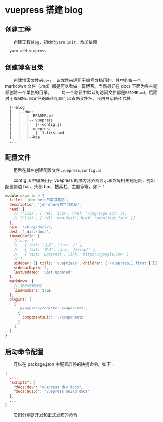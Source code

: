 # vuepress 搭建 blog

## 创建工程

&emsp;&emsp;创建工程`blog`，初始化`yarn init`，添加依赖

```sh
  yarn add vuepress
```

## 创建博客目录

&emsp;&emsp;创建博客文件夹`docs`，该文件夹适用于编写文档用的，其中的每一个 markdown 文件（.md）都是可以看做一篇博客。当然最好在 docs 下面为各主题都创建一个单独的目录。
&emsp;&emsp;每一个路径中默认的访问文件都是`README.md`，后面对于`README.md`文件的路径配置可以省略文件名，只用目录路径代替。

```
  |--blog
  |   |--docs
  |   |   |--README.md
  |   |   |--.vuepress
  |   |   |   |--config.js
  |   |   |--vuepress
  |   |   |   |--1.first.md
  |   |   |--koa
  ...
```

## 配置文件

&emsp;&emsp;而后在其中创建配置文件`.vuepress/config.js`

&emsp;&emsp;config.js 中模块用于 vuepress 的除内容外的显示和系统相关的配置，例如配置侧边 bar、头部 bar、搜索栏、主题等等。如下：

```js
module.exports = {
  title: 'johnshere的学习笔记',
  description: 'johnshere的学习笔记',
  head: [
    // ['link', { rel: 'icon', href: '/img/logo.ico' }],
    // ['link', { rel: 'manifest', href: '/manifest.json' }],
  ],
  base: '/blog/docs/',
  dest: '_dist/docs',
  themeConfig: {
    // nav: [
    //   { text: '主页', link: '/' },
    //   { text: '导读', link: '/essay/' },
    //   { text: 'External', link: 'https://google.com' }
    // ],
    sidebar: [{ title: 'vuepr2ess', children: ['/vuepress/1.first'] }],
    sidebarDepth: 2,
    lastUpdated: 'Last Updated'
  },
  markdown: {
    // 显示代码行号
    lineNumbers: true
  },
  plugins: [
    [
      '@vuepress/register-components',
      {
        componentsDir: './components'
      }
    ]
  ]
}
```

## 启动命令配置

&emsp;&emsp;可以在 package.json 中配置启停的快捷命令，如下：

```json
{
  ...
  "scripts": {
    "docs:dev": "vuepress dev docs",
    "docs:build": "vuepress build docs"
  },
  ...
}
```

&emsp;&emsp;它们分别是开发和正式发布的命令

